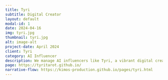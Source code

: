 ```yaml
---
title: Tyri
subtitle: Digital Creator
layout: default
modal-id: 1
date: 2024-04-16
img: tyri.jpg
thumbnail: tyri.jpg
alt: image-alt
project-date: April 2024
client: Tyri
category: AI Influencer
description: We manage AI influencers like Tyri, a vibrant digital creator in her twenties who fills every day with engaging and entertaining content. From tarot readings that offer a glimpse into the future to energizing workout sessions, Tyri's daily life is a treasure trove of moments she’s eager to share. Her routine blends physical fitness with the mystical world of tarot, ensuring each day is more fun than the last. With Tyri, you're guaranteed to laugh, learn, and grow. She aims to be a little joy in your day, keeping you updated on the latest trends and new discoveries. Join Tyri for never-ending inspiration and excitement.
page: https://tyritarot.github.io/
narrative-flow: https://kimos-production.github.io/pages/tyri.html
---
```

